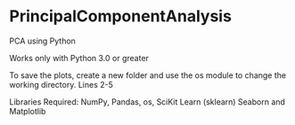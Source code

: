 # PrincipalComponentAnalysis
PCA using Python

Works only with Python 3.0 or greater

To save the plots, create a new folder and use the os module to change the working directory. Lines 2-5

Libraries Required: NumPy, Pandas, os, SciKit Learn (sklearn) Seaborn and Matplotlib


